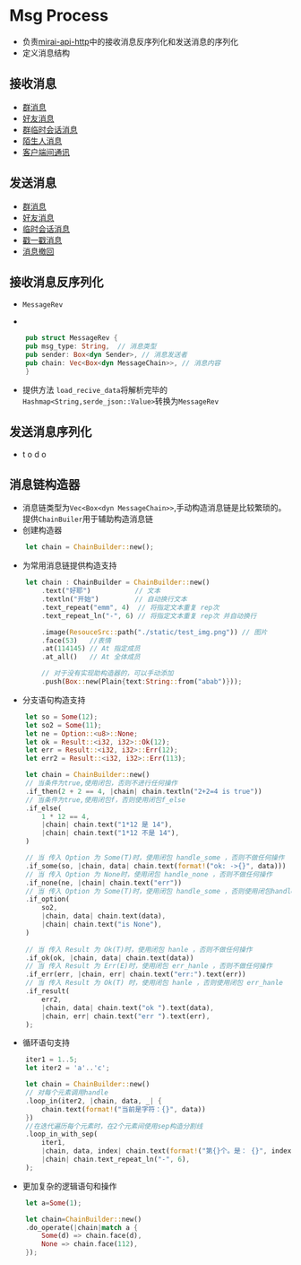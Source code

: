 # Msg Process

* 负责[mirai-api-http](https://github.com/project-mirai/mirai-api-http)中的接收消息反序列化和发送消息的序列化
* 定义消息结构

## 接收消息

* [群消息](https://github.com/project-mirai/mirai-api-http/blob/master/docs/api/MessageType.md#%E7%BE%A4%E6%B6%88%E6%81%AF)
* [好友消息](https://github.com/project-mirai/mirai-api-http/blob/master/docs/api/MessageType.md#%E5%A5%BD%E5%8F%8B%E6%B6%88%E6%81%AF)
* [群临时会话消息](https://github.com/project-mirai/mirai-api-http/blob/master/docs/api/MessageType.md#%E7%BE%A4%E4%B8%B4%E6%97%B6%E6%B6%88%E6%81%AF)
* [陌生人消息](https://github.com/project-mirai/mirai-api-http/blob/master/docs/api/MessageType.md#%E9%99%8C%E7%94%9F%E4%BA%BA%E6%B6%88%E6%81%AF)
* [客户端间通讯](https://github.com/project-mirai/mirai-api-http/blob/master/docs/api/MessageType.md#%E5%85%B6%E4%BB%96%E5%AE%A2%E6%88%B7%E7%AB%AF%E6%B6%88%E6%81%AF)

## 发送消息

* [群消息](https://github.com/project-mirai/mirai-api-http/blob/master/docs/adapter/WebsocketAdapter.md#%E5%8F%91%E9%80%81%E7%BE%A4%E6%B6%88%E6%81%AF)
* [好友消息](https://github.com/project-mirai/mirai-api-http/blob/master/docs/adapter/WebsocketAdapter.md#%E5%8F%91%E9%80%81%E5%A5%BD%E5%8F%8B%E6%B6%88%E6%81%AF)
* [临时会话消息](https://github.com/project-mirai/mirai-api-http/blob/master/docs/adapter/WebsocketAdapter.md#%E5%8F%91%E9%80%81%E4%B8%B4%E6%97%B6%E4%BC%9A%E8%AF%9D%E6%B6%88%E6%81%AF)
* [戳一戳消息](https://github.com/project-mirai/mirai-api-http/blob/master/docs/adapter/WebsocketAdapter.md#%E5%8F%91%E9%80%81%E5%A4%B4%E5%83%8F%E6%88%B3%E4%B8%80%E6%88%B3%E6%B6%88%E6%81%AF)
* [消息撤回](https://github.com/project-mirai/mirai-api-http/blob/master/docs/adapter/WebsocketAdapter.md#%E6%92%A4%E5%9B%9E%E6%B6%88%E6%81%AF)

## 接收消息反序列化

* `MessageRev`

*

```rust
    pub struct MessageRev {
    pub msg_type: String,  // 消息类型
    pub sender: Box<dyn Sender>, // 消息发送者
    pub chain: Vec<Box<dyn MessageChain>>, // 消息内容
    }
```

* 提供方法 `load_recive_data`将解析完毕的`Hashmap<String,serde_json::Value>`转换为`MessageRev`

## 发送消息序列化

* t o d o

## 消息链构造器

* 消息链类型为`Vec<Box<dyn MessageChain>>`,手动构造消息链是比较繁琐的。提供`ChainBuiler`用于辅助构造消息链
* 创建构造器

```rust
    let chain = ChainBuilder::new();
```

* 为常用消息链提供构造支持

```rust
    let chain : ChainBuilder = ChainBuilder::new()
        .text("好耶")           // 文本
        .textln("开始")         // 自动换行文本
        .text_repeat("emm", 4)  // 将指定文本重复 rep次
        .text_repeat_ln("-", 6) // 将指定文本重复 rep次 并自动换行

        .image(ResouceSrc::path("./static/test_img.png")) // 图片
        .face(53)   //表情
        .at(114145) // At 指定成员
        .at_all()   // At 全体成员

        // 对于没有实现助构造器的，可以手动添加
        .push(Box::new(Plain{text:String::from("abab")}));   
```

* 分支语句构造支持

```rust
    let so = Some(12);
    let so2 = Some(11);
    let ne = Option::<u8>::None;
    let ok = Result::<i32, i32>::Ok(12);
    let err = Result::<i32, i32>::Err(12);
    let err2 = Result::<i32, i32>::Err(113);

    let chain = ChainBuilder::new()
    // 当条件为true,使用闭包，否则不进行任何操作
    .if_then(2 + 2 == 4, |chain| chain.textln("2+2=4 is true"))
    // 当条件为true,使用闭包f，否则使用闭包f_else
    .if_else(
        1 * 12 == 4,
        |chain| chain.text("1*12 是 14"),
        |chain| chain.text("1*12 不是 14"),
    )

    // 当 传入 Option 为 Some(T)时，使用闭包 handle_some ，否则不做任何操作
    .if_some(so, |chain, data| chain.text(format!("ok: ->{}", data)))
    // 当 传入 Option 为 None时，使用闭包 handle_none ，否则不做任何操作
    .if_none(ne, |chain| chain.text("err"))
    // 当 传入 Option 为 Some(T)时，使用闭包 handle_some ，否则使用闭包handle_none
    .if_option(
        so2,
        |chain, data| chain.text(data),
        |chain| chain.text("is None"),
    )
    
    // 当 传入 Result 为 Ok(T)时，使用闭包 hanle ，否则不做任何操作
    .if_ok(ok, |chain, data| chain.text(data))
    // 当 传入 Result 为 Err(E)时，使用闭包 err_hanle ，否则不做任何操作
    .if_err(err, |chain, err| chain.text("err:").text(err))
    // 当 传入 Result 为 Ok(T) 时，使用闭包 hanle ，否则使用闭包 err_hanle
    .if_result(
        err2,
        |chain, data| chain.text("ok ").text(data),
        |chain, err| chain.text("err ").text(err),
    );
```

* 循环语句支持

```rust
    iter1 = 1..5;
    let iter2 = 'a'..'c';

    let chain = ChainBuilder::new()
    // 对每个元素调用handle
    .loop_in(iter2, |chain, data, _| {
        chain.text(format!("当前是字符：{}", data))
    })
    //在迭代遍历每个元素时，在2个元素间使用sep构造分割线
    .loop_in_with_sep(
        iter1,
        |chain, data, index| chain.text(format!("第{}个。是： {}", index, data)),
        |chain| chain.text_repeat_ln("-", 6),
    );
```

* 更加复杂的逻辑语句和操作

```rust
    let a=Some(1);

    let chain=ChainBuilder::new()
    .do_operate(|chain|match a {
        Some(d) => chain.face(d),
        None => chain.face(112),
    });
```
